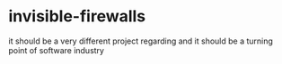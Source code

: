 # invisible-firewalls
it should be a very different project regarding and it should be a turning point of software industry
